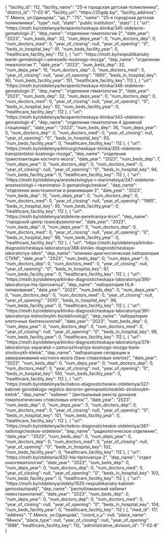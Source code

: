 {
    "facility_id": 112,
    "facility_name": "25-я городская детская поликлиника",
    "district_id": "7-02-8",
    "facility_url": "https:\/\/25gdp.by\/",
    "facility_address": "Г.Минск, ул.Одинцова",
    "ap_1": "75",
    "name": "25-я городская детская поликлиника",
    "type": null,
    "state": "public institution",
    "stats": [
        {
            "url": "https:\/\/msth.by\/otdelenya\/terapevticheskaya-klinika\/345-otdelenie-gematologii-2",
            "dep_name": "отделение гематологии 2",
            "date_year": "2023",
            "num_beds_dep": 32,
            "num_deps_year": 0,
            "num_doctors_dep": 0,
            "num_doctors_med": 0,
            "year_of_closing": null,
            "year_of_opening": "0",
            "beds_in_hospital_key": 91,
            "num_beds_facility_year": 0,
            "healthcare_facility_key": 112
        },
        {
            "url": "https:\/\/msth.by\/respublikanskij-tsentr-gematologii-i-peresadki-kostnogo-mozga",
            "dep_name": "отделение гематологии 1",
            "date_year": "2023",
            "num_beds_dep": 32,
            "num_deps_year": 15,
            "num_doctors_dep": 0,
            "num_doctors_med": 0,
            "year_of_closing": null,
            "year_of_opening": "1993",
            "beds_in_hospital_key": 90,
            "num_beds_facility_year": 151,
            "healthcare_facility_key": 112
        },
        {
            "url": "https:\/\/msth.by\/otdelenya\/terapevticheskaya-klinika\/346-otdelenie-gematologii-3",
            "dep_name": "отделение гематологии 3",
            "date_year": "2023",
            "num_beds_dep": 32,
            "num_deps_year": 0,
            "num_doctors_dep": 0,
            "num_doctors_med": 0,
            "year_of_closing": null,
            "year_of_opening": "0",
            "beds_in_hospital_key": 92,
            "num_beds_facility_year": 0,
            "healthcare_facility_key": 112
        },
        {
            "url": "https:\/\/msth.by\/otdelenya\/terapevticheskaya-klinika\/343-otdelenie-gematologii-4",
            "dep_name": "отделение гематологии 4 (дневной стационар)",
            "date_year": "2023",
            "num_beds_dep": 36,
            "num_deps_year": 0,
            "num_doctors_dep": 0,
            "num_doctors_med": 0,
            "year_of_closing": null,
            "year_of_opening": "0",
            "beds_in_hospital_key": 93,
            "num_beds_facility_year": 0,
            "healthcare_facility_key": 112
        },
        {
            "url": "https:\/\/msth.by\/otdelenya\/khirurgicheskaya-klinika\/355-otdelenie-transplantatsii-kostnogo-mozga",
            "dep_name": "отделение трансплантации костного мозга",
            "date_year": "2023",
            "num_beds_dep": 7,
            "num_deps_year": 0,
            "num_doctors_dep": 0,
            "num_doctors_med": 0,
            "year_of_closing": null,
            "year_of_opening": "0",
            "beds_in_hospital_key": 94,
            "num_beds_facility_year": 0,
            "healthcare_facility_key": 112
        },
        {
            "url": "https:\/\/msth.by\/otdelenya\/anesteziologiya-i-reanimatsiya\/347-otdelenie-anesteziologii-i-reanimatsii-3-gematologicheskoe",
            "dep_name": "отделение анестезиолгии и реанимации 3",
            "date_year": "2023",
            "num_beds_dep": 12,
            "num_deps_year": 0,
            "num_doctors_dep": 0,
            "num_doctors_med": 0,
            "year_of_closing": null,
            "year_of_opening": "1995",
            "beds_in_hospital_key": 95,
            "num_beds_facility_year": 0,
            "healthcare_facility_key": 112
        },
        {
            "url": "https:\/\/msth.by\/otdelenya\/otdelenie-perelivaniya-krovi",
            "dep_name": "городской центр трансфузиологии",
            "date_year": "2023",
            "num_beds_dep": 0,
            "num_deps_year": 0,
            "num_doctors_dep": 0,
            "num_doctors_med": 0,
            "year_of_closing": null,
            "year_of_opening": "0",
            "beds_in_hospital_key": 96,
            "num_beds_facility_year": 0,
            "healthcare_facility_key": 112
        },
        {
            "url": "https:\/\/msth.by\/otdelenya\/kliniko-diagnosticheskaya-laboratoriya\/388-kliniko-diagnosticheskaya-laboratoriya-stkm",
            "dep_name": "клинико-диагностическая лаборатория СТКМ",
            "date_year": "2023",
            "num_beds_dep": 0,
            "num_deps_year": 0,
            "num_doctors_dep": 0,
            "num_doctors_med": 0,
            "year_of_closing": null,
            "year_of_opening": "0",
            "beds_in_hospital_key": 97,
            "num_beds_facility_year": 0,
            "healthcare_facility_key": 112
        },
        {
            "url": "https:\/\/msth.by\/otdelenya\/kliniko-diagnosticheskaya-laboratoriya\/390-laboratoriya-hla-tipirovaniya",
            "dep_name": "лаборатория HLA-типирования",
            "date_year": "2023",
            "num_beds_dep": 0,
            "num_deps_year": 0,
            "num_doctors_dep": 0,
            "num_doctors_med": 0,
            "year_of_closing": null,
            "year_of_opening": "2010",
            "beds_in_hospital_key": 98,
            "num_beds_facility_year": 0,
            "healthcare_facility_key": 112
        },
        {
            "url": "https:\/\/msth.by\/otdelenya\/kliniko-diagnosticheskaya-laboratoriya\/391-laboratoriya-kletochnykh-biotekhnologij",
            "dep_name": "лаборатория клеточных биотехнологий",
            "date_year": "2023",
            "num_beds_dep": 0,
            "num_deps_year": 0,
            "num_doctors_dep": 0,
            "num_doctors_med": 0,
            "year_of_closing": null,
            "year_of_opening": "0",
            "beds_in_hospital_key": 99,
            "num_beds_facility_year": 0,
            "healthcare_facility_key": 112
        },
        {
            "url": "https:\/\/msth.by\/otdelenya\/kliniko-diagnosticheskaya-laboratoriya\/379-laboratoriya-separatsii-i-zamorazhivaniya-kostnogo-mozga-bank-stvolovykh-kletok",
            "dep_name": "лаборатория сепарации и замораживания костного мозга (банк стоволовых клеток)",
            "date_year": "2023",
            "num_beds_dep": 0,
            "num_deps_year": 0,
            "num_doctors_dep": 0,
            "num_doctors_med": 0,
            "year_of_closing": null,
            "year_of_opening": "0",
            "beds_in_hospital_key": 100,
            "num_beds_facility_year": 0,
            "healthcare_facility_key": 112
        },
        {
            "url": "https:\/\/msth.by\/otdelenya\/lechebno-diagnosticheskie-otdeleniya\/327-kabinet-gorodskogo-registra-donorov-gemopoeticheskikh-stvolovykh-kletok",
            "dep_name": "кабинет \" Центральный реестр доноров гемопоэтических стоволовых клеток\"",
            "date_year": "2023",
            "num_beds_dep": 0,
            "num_deps_year": 0,
            "num_doctors_dep": 0,
            "num_doctors_med": 0,
            "year_of_closing": null,
            "year_of_opening": "0",
            "beds_in_hospital_key": 101,
            "num_beds_facility_year": 0,
            "healthcare_facility_key": 112
        },
        {
            "url": "https:\/\/msth.by\/otdelenya\/lechebno-diagnosticheskie-otdeleniya\/387-radiologicheskoe-otdelenie",
            "dep_name": "радиологическое отделение",
            "date_year": "2023",
            "num_beds_dep": 0,
            "num_deps_year": 0,
            "num_doctors_dep": 0,
            "num_doctors_med": 0,
            "year_of_closing": null,
            "year_of_opening": "0",
            "beds_in_hospital_key": 102,
            "num_beds_facility_year": 0,
            "healthcare_facility_key": 112
        },
        {
            "url": "https:\/\/msth.by\/otdelenia\/932-hla-tipirovaniya-2",
            "dep_name": "отдел онкогематологии",
            "date_year": "2023",
            "num_beds_dep": 0,
            "num_deps_year": 0,
            "num_doctors_dep": 0,
            "num_doctors_med": 0,
            "year_of_closing": null,
            "year_of_opening": "0",
            "beds_in_hospital_key": 103,
            "num_beds_facility_year": 0,
            "healthcare_facility_key": 112
        },
        {
            "url": "https:\/\/msth.by\/otdelenya\/otdely\/1525-respublikanskij-kabinet-gemostaziopatij",
            "dep_name": "республиканский кабинет гемостазиопатий",
            "date_year": "2023",
            "num_beds_dep": 0,
            "num_deps_year": 0,
            "num_doctors_dep": 0,
            "num_doctors_med": 0,
            "year_of_closing": null,
            "year_of_opening": "0",
            "beds_in_hospital_key": 104,
            "num_beds_facility_year": 0,
            "healthcare_facility_key": 112
        }
    ],
    "med_id": 117,
    "address": "Г.Минск, ул.Одинцова",
    "coord_x_y": null,
    "place_name": "Минск",
    "place_type": null,
    "year_of_closing": null,
    "year_of_opening": "1988",
    "healthcare_facility_key": 112,
    "administrative_division_id": "7-02-8"
}